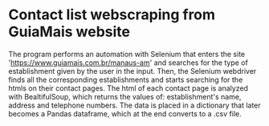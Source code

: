 # Contact list webscraping from GuiaMais website

The program performs an automation with Selenium that enters the site 'https://www.guiamais.com.br/manaus-am' and searches for the type of establishment given by the user in the input. Then, the Selenium webdriver finds all the corresponding establishments and starts searching for the htmls on their contact pages.
The html of each contact page is analyzed with BealtifulSoup, which returns the values of: establishment's name, address and telephone numbers.
The data is placed in a dictionary that later becomes a Pandas dataframe, which at the end converts to a .csv file.